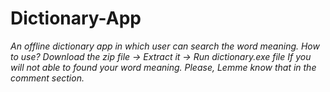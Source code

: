 # Dictionary-App
*An offline dictionary app in which user can search the word meaning.
How to use? Download the zip file -> Extract it -> Run dictionary.exe file
If you will not able to found your word meaning. Please, Lemme know that in the comment section.*
